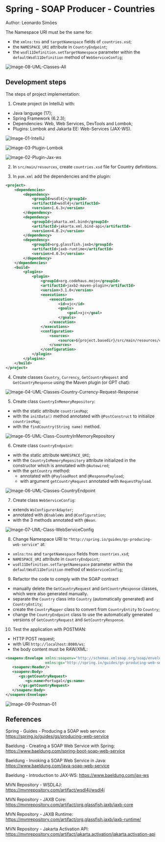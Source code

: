 # Spring - SOAP Producer - Countries
Author: Leonardo Simões

The Namespace URI must be the same for:
- the `xmlns:tns` and `targetNamespace` fields of `countries.xsd`;
- the `NAMESPACE_URI` attribute in `CountryEndpoint`;
- the `wsdl11Definition.setTargetNamespace` parameter within the `defaultWsdl11Definition` method of `WebServiceConfig`;

![Image-08-UML-Classes-All](images/Image-08-UML-Classes-All.png)


## Development steps
The steps of project implementation:

1. Create project (in IntelliJ) with:
- Java language (17);
- Spring Framework (6.2.3);
- Dependencies: Web, Web Services, DevTools and Lombok;
- Plugins: Lombok and Jakarta EE: Web-Services (JAX-WS).

![Image-01-IntelliJ](images/Image-01-IntelliJ.png)

![Image-03-Plugin-Lombok](images/Image-03-Plugin-Lombok.png)

![Image-02-Plugin-Jax-ws](images/Image-02-Plugin-Jax-ws.png)

2. In `src/main/resources`, create `countries.xsd` file for Country definitions.

3. In `pom.xml` add the dependencies and the plugin:

```xml
<project>
    <dependencies>
        <dependency>
            <groupId>wsdl4j</groupId>
            <artifactId>wsdl4j</artifactId>
            <version>1.6.3</version>
        </dependency>
        <dependency>
            <groupId>jakarta.xml.bind</groupId>
            <artifactId>jakarta.xml.bind-api</artifactId>
            <version>4.0.2</version>
        </dependency>
        <dependency>
            <groupId>org.glassfish.jaxb</groupId>
            <artifactId>jaxb-runtime</artifactId>
            <version>4.0.5</version>
        </dependency>
    </dependencies>
    <build>
        <plugins>
            <plugin>
                <groupId>org.codehaus.mojo</groupId>
                <artifactId>jaxb2-maven-plugin</artifactId>
                <version>3.1.0</version>
                <executions>
                    <execution>
                        <id>xjc</id>
                        <goals>
                            <goal>xjc</goal>
                        </goals>
                    </execution>
                </executions>
                <configuration>
                    <sources>
                        <source>${project.basedir}/src/main/resources/countries.xsd</source>
                    </sources>
                </configuration>
            </plugin>
        </plugins>
    </build>
</project>
```

4. Create classes `Country`, `Currency`, `GetCountryRequest` and `GetCountryResponse` using the Maven plugin (or GPT chat):

![Image-04-UML-Classes-Country-Currency-Request-Response](images/Image-04-UML-Classes-Country-Currency-Request-Response.png)

5. Create class `CountryInMemoryRepository`:
- with the static attribute `countriesMap`;
- with the `initData()` method annotated with `@PostConstruct` to initialize `countriesMap`;
- with the `findCountry(String name)` method.

![Image-05-UML-Class-CountryInMemoryRepository](images/Image-05-UML-Class-CountryInMemoryRepository.png)

6. Create class `CountryEndpoint`:
- with the static attribute `NAMESPACE_URI`;
- with the `CountryInMemoryRepository` attribute initialized in the constructor which is annotated with `@Autowired`;
- with the `getCountry` method:
    * annotated with `@PayloadRoot` and `@ResponsePayload`;
    * with argument `getCountryRequest` annotated with `RequestPayload`.

![Image-06-UML-Classes-CountryEndpoint](images/Image-06-UML-Classes-CountryEndpoint.png)

7. Create class `WebServiceConfig`:
- extends `WsConfigurerAdapter`;
- annotated with `@EnableWs` and `@Configuration`;
- with the 3 methods annotated with `@Bean`.

![Image-07-UML-Class-WebServiceConfig](images/Image-07-UML-Class-WebServiceConfig.png)

8. Change Namespace URI to `"http://spring.io/guides/gs-producing-web-service"` at:
- `xmlns:tns` and `targetNamespace` fields from `countries.xsd`;
- `NAMESPACE_URI` attribute in `CountryEndpoint`;
- `wsdl11Definition.setTargetNamespace` parameter within the `defaultWsdl11Definition` method of `WebServiceConfig`;

9. Refactor the code to comply with the SOAP contract
- manually delete the `GetCountryRequest` and `GetCountryResponse` classes, which were also generated manually.
- separate the `Country` class into `Country` (automatically generated) and `CountryEntity`;
- create the `CountryMapper` class to convert from `CountryEntity` to `Country`;
- change the `CountryEndpoint` class to use the automatically generated versions of `GetCountryRequest` and `GetCountryResponse`.

10. Test the application with POSTMAN:
- HTTP POST request;
- with URI `http://localhost:8080/ws`;
- the body content must be RAW/XML:

```xml
<soapenv:Envelope xmlns:soapenv="http://schemas.xmlsoap.org/soap/envelope/"
				  xmlns:gs="http://spring.io/guides/gs-producing-web-service">
   <soapenv:Header/>
   <soapenv:Body>
      <gs:getCountryRequest>
         <gs:name>Portugal</gs:name>
      </gs:getCountryRequest>
   </soapenv:Body>
</soapenv:Envelope>
```

![Image-09-Postman-01](images/Image-09-Postman-01.png)


## References
Spring - Guides - Producing a SOAP web service:
https://spring.io/guides/gs/producing-web-service

Baeldung - Creating a SOAP Web Service with Spring:
https://www.baeldung.com/spring-boot-soap-web-service

Baeldung - Invoking a SOAP Web Service in Java:
https://www.baeldung.com/java-soap-web-service

Baeldung - Introduction to JAX-WS:
https://www.baeldung.com/jax-ws

MVN Repository - WSDL4J:
https://mvnrepository.com/artifact/wsdl4j/wsdl4j

MVN Repository - JAXB Core:
https://mvnrepository.com/artifact/org.glassfish.jaxb/jaxb-core

MVN Repository - JAXB Runtime:
https://mvnrepository.com/artifact/org.glassfish.jaxb/jaxb-runtime/

MVN Repository - Jakarta Activation API:
https://mvnrepository.com/artifact/jakarta.activation/jakarta.activation-api